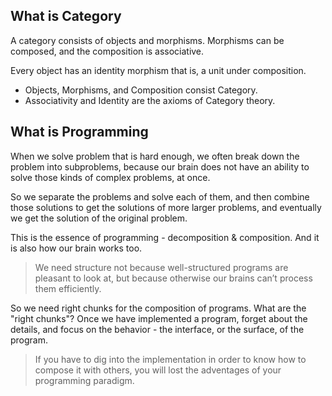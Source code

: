 ## What is Category

A category consists of objects and morphisms.  Morphisms can be composed, and the composition is associative.

Every object has an identity morphism that is, a unit under composition.

- Objects, Morphisms, and Composition consist Category.
- Associativity and Identity are the axioms of Category theory.

## What is Programming

When we solve problem that is hard enough, we often break down the problem into subproblems, because our brain does not have an ability to solve those kinds of complex problems, at once.

So we separate the problems and solve each of them, and then combine those solutions to get the solutions of more larger problems, and eventually we get the solution of the original problem.

This is the essence of programming - decomposition & composition. And it is also how our brain works too.

> We need structure not because well-structured programs are pleasant to look at, but because otherwise our brains can’t process them efficiently.

So we need right chunks for the composition of programs. What are the "right chunks"? Once we have implemented a program, forget about the details, and focus on the behavior - the interface, or the surface, of the program.

> If you have to dig into the implementation in order to know how to compose it with others, you will lost the adventages of your programming paradigm.
